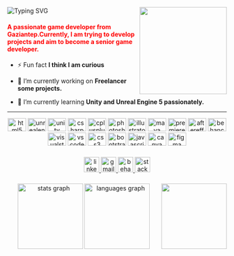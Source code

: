 ![Typing SVG](https://readme-typing-svg.demolab.com?font=Roboto+Mono&pause=1000&color=ffd12b&width=435&lines=Hi%2C+I'm+Mehmet+Polat;I'm+a+Game+Developer.+;I'm+interested+in+Unity+,+UE5.)
<img src="https://media4.giphy.com/media/Gf5QiP1TWCO8qYKmt7/giphy.gif?cid=ecf05e47ixp1dggeu6gx1f30163a78rwt40ekm2z7qvuhm9v&rid=giphy.gif&ct=g" align="right" width="200" height="200">
<h4 align="left" style="color:red;">A passionate game developer from Gaziantep.Currently, I am trying to develop projects and aim to become a senior game developer.</h4>



- ⚡ Fun fact **I think I am curious**

- 🔭 I’m currently working on **Freelancer some projects.**

- 🌱 I’m currently learning **Unity and Unreal Engine 5 passionately.**


<hr>


<div align="center">
  <img src="https://cdn.jsdelivr.net/gh/devicons/devicon/icons/blender/blender-original.svg" height="30" width="42" alt="html5 logo"  />
  <img src="https://cdn.jsdelivr.net/gh/devicons/devicon/icons/unrealengine/unrealengine-original.svg" height="30" width="42" alt="unrealengine logo"  />
  <img src="https://cdn.jsdelivr.net/gh/devicons/devicon/icons/unity/unity-original.svg" height="30" width="42" alt="unity logo"  />
  <img src="https://cdn.jsdelivr.net/gh/devicons/devicon/icons/csharp/csharp-original.svg" height="30" width="42" alt="csharp logo"  />
  <img src="https://cdn.jsdelivr.net/gh/devicons/devicon/icons/cplusplus/cplusplus-original.svg" height="30" width="42" alt="cplusplus logo"  />
  <img src="https://cdn.jsdelivr.net/gh/devicons/devicon/icons/photoshop/photoshop-plain.svg" height="30" width="42" alt="photoshop logo"  />
  <img src="https://cdn.jsdelivr.net/gh/devicons/devicon/icons/illustrator/illustrator-plain.svg" height="30" width="42" alt="illustrator logo"  />
  <img src="https://cdn.jsdelivr.net/gh/devicons/devicon/icons/maya/maya-original.svg" height="30" width="42" alt="maya logo"  />
  <img src="https://cdn.jsdelivr.net/gh/devicons/devicon/icons/premierepro/premierepro-plain.svg" height="30" width="42" alt="premierepro logo"  />
  <img src="https://cdn.jsdelivr.net/gh/devicons/devicon/icons/aftereffects/aftereffects-original.svg" height="30" width="42" alt="aftereffects logo"  />
  <img src="https://cdn.jsdelivr.net/gh/devicons/devicon/icons/behance/behance-original.svg" height="30" width="42" alt="behance logo"  />
  <img src="https://cdn.jsdelivr.net/gh/devicons/devicon/icons/visualstudio/visualstudio-plain.svg" height="30" width="42" alt="visualstudio logo"  />
  <img src="https://cdn.jsdelivr.net/gh/devicons/devicon/icons/vscode/vscode-original.svg" height="30" width="42" alt="vscode logo"  />
  <img src="https://cdn.jsdelivr.net/gh/devicons/devicon/icons/css3/css3-original.svg" height="30" width="42" alt="css3 logo"  />
  <img src="https://cdn.jsdelivr.net/gh/devicons/devicon/icons/bootstrap/bootstrap-original.svg" height="30" width="42" alt="bootstrap logo"  />
  <img src="https://cdn.jsdelivr.net/gh/devicons/devicon/icons/javascript/javascript-original.svg" height="30" width="42" alt="javascript logo"  />
  <img src="https://cdn.jsdelivr.net/gh/devicons/devicon/icons/canva/canva-original.svg" height="30" width="42" alt="canva logo"  />
  <img src="https://cdn.jsdelivr.net/gh/devicons/devicon/icons/figma/figma-original.svg" height="30" width="42" alt="figma logo"  />
</div>

###

###

<div align="center">
  <a href="https://www.linkedin.com/in/mehmet-polat-3bb4af06/" target="_blank">
    <img src="https://img.shields.io/static/v1?message=LinkedIn&logo=linkedin&label=&color=0077B5&logoColor=white&labelColor=&style=for-the-badge" height="35" alt="linkedin logo"  />
  </a>
  <a href="mailto: mehmett.polat56@gmail.com" target="_blank">
    <img src="https://img.shields.io/static/v1?message=Gmail&logo=gmail&label=&color=BB001B&logoColor=white&labelColor=&style=for-the-badge" height="35" alt="gmail logo"  />
  </a>
  <a href="https://www.behance.net/mehmetpolat13" target="_blank">
    <img src="https://img.shields.io/static/v1?message=Behance&logo=behance&label=&color=1769ff&logoColor=white&labelColor=&style=for-the-badge" height="35" alt="behance logo"  />
  </a>
  <a href="https://www.artstation.com/mehmetpolat56" target="_blank">
    <img src="https://img.shields.io/static/v1?message=Artstation&logo=artstation&label=&color=445fa5&logoColor=white&labelColor=&style=for-the-badge" height="35" alt="stackoverflow logo"  />
  </a>
</div>

###


###
<div align="center">
<img align="right" height="150" src="https://media.tenor.com/A15H8E1VUh8AAAAC/github-cat.gif"  />
</div>

###

<div align="center">
<img src="https://github-readme-stats.vercel.app/api?hide_title=false&hide_rank=false&show_icons=true&include_all_commits=true&count_private=false&disable_animations=false&theme=tokyonight&locale=en&hide_border=true&username=mehmetpolat482" height="150" alt="stats graph"  />
 <img src="https://github-readme-stats.vercel.app/api/top-langs?locale=en&hide_title=false&layout=compact&card_width=320&langs_count=5&theme=dracula&hide_border=true&username=mehmetpolat482" height="150" alt="languages graph"  />
</div>

###


